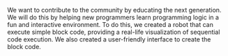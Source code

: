 We want to contribute to the community by educating the next generation. We will do this by helping new programmers learn programming logic in a fun and interactive environment. To do this, we created a robot that can execute simple block code, providing a real-life visualization of sequential code execution. We also created a user-friendly interface to create the block code.
